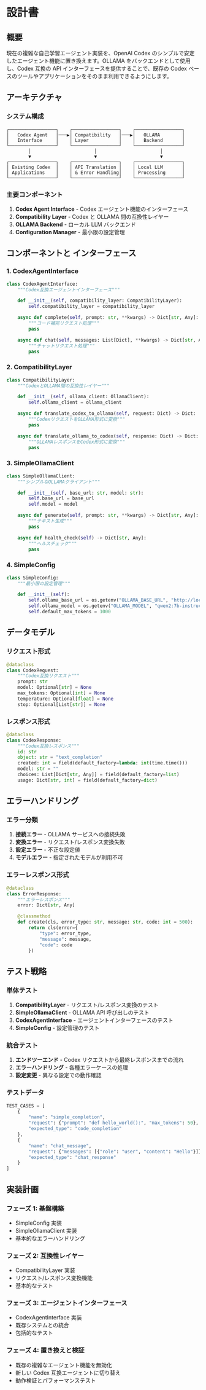 # 設計書

## 概要

現在の複雑な自己学習エージェント実装を、OpenAI Codex のシンプルで安定したエージェント機能に置き換えます。OLLAMA をバックエンドとして使用し、Codex 互換の API インターフェースを提供することで、既存の Codex ベースのツールやアプリケーションをそのまま利用できるようにします。

## アーキテクチャ

### システム構成

```
┌─────────────────┐    ┌─────────────────┐    ┌─────────────────┐
│   Codex Agent   │───▶│ Compatibility   │───▶│   OLLAMA        │
│   Interface     │    │ Layer           │    │   Backend       │
└─────────────────┘    └─────────────────┘    └─────────────────┘
        │                       │                       │
        ▼                       ▼                       ▼
┌─────────────────┐    ┌─────────────────┐    ┌─────────────────┐
│ Existing Codex  │    │ API Translation │    │ Local LLM       │
│ Applications    │    │ & Error Handling│    │ Processing      │
└─────────────────┘    └─────────────────┘    └─────────────────┘
```

### 主要コンポーネント

1. **Codex Agent Interface** - Codex エージェント機能のインターフェース
2. **Compatibility Layer** - Codex と OLLAMA 間の互換性レイヤー
3. **OLLAMA Backend** - ローカル LLM バックエンド
4. **Configuration Manager** - 最小限の設定管理

## コンポーネントと インターフェース

### 1. CodexAgentInterface

```python
class CodexAgentInterface:
    """Codex互換エージェントインターフェース"""

    def __init__(self, compatibility_layer: CompatibilityLayer):
        self.compatibility_layer = compatibility_layer

    async def complete(self, prompt: str, **kwargs) -> Dict[str, Any]:
        """コード補完リクエスト処理"""
        pass

    async def chat(self, messages: List[Dict], **kwargs) -> Dict[str, Any]:
        """チャットリクエスト処理"""
        pass
```

### 2. CompatibilityLayer

```python
class CompatibilityLayer:
    """CodexとOLLAMA間の互換性レイヤー"""

    def __init__(self, ollama_client: OllamaClient):
        self.ollama_client = ollama_client

    async def translate_codex_to_ollama(self, request: Dict) -> Dict:
        """CodexリクエストをOLLAMA形式に変換"""
        pass

    async def translate_ollama_to_codex(self, response: Dict) -> Dict:
        """OLLAMAレスポンスをCodex形式に変換"""
        pass
```

### 3. SimpleOllamaClient

```python
class SimpleOllamaClient:
    """シンプルなOLLAMAクライアント"""

    def __init__(self, base_url: str, model: str):
        self.base_url = base_url
        self.model = model

    async def generate(self, prompt: str, **kwargs) -> Dict[str, Any]:
        """テキスト生成"""
        pass

    async def health_check(self) -> Dict[str, Any]:
        """ヘルスチェック"""
        pass
```

### 4. SimpleConfig

```python
class SimpleConfig:
    """最小限の設定管理"""

    def __init__(self):
        self.ollama_base_url = os.getenv("OLLAMA_BASE_URL", "http://localhost:11434")
        self.ollama_model = os.getenv("OLLAMA_MODEL", "qwen2:7b-instruct")
        self.default_max_tokens = 1000
```

## データモデル

### リクエスト形式

```python
@dataclass
class CodexRequest:
    """Codex互換リクエスト"""
    prompt: str
    model: Optional[str] = None
    max_tokens: Optional[int] = None
    temperature: Optional[float] = None
    stop: Optional[List[str]] = None
```

### レスポンス形式

```python
@dataclass
class CodexResponse:
    """Codex互換レスポンス"""
    id: str
    object: str = "text_completion"
    created: int = field(default_factory=lambda: int(time.time()))
    model: str = ""
    choices: List[Dict[str, Any]] = field(default_factory=list)
    usage: Dict[str, int] = field(default_factory=dict)
```

## エラーハンドリング

### エラー分類

1. **接続エラー** - OLLAMA サービスへの接続失敗
2. **変換エラー** - リクエスト/レスポンス変換失敗
3. **設定エラー** - 不正な設定値
4. **モデルエラー** - 指定されたモデルが利用不可

### エラーレスポンス形式

```python
@dataclass
class ErrorResponse:
    """エラーレスポンス"""
    error: Dict[str, Any]

    @classmethod
    def create(cls, error_type: str, message: str, code: int = 500):
        return cls(error={
            "type": error_type,
            "message": message,
            "code": code
        })
```

## テスト戦略

### 単体テスト

1. **CompatibilityLayer** - リクエスト/レスポンス変換のテスト
2. **SimpleOllamaClient** - OLLAMA API 呼び出しのテスト
3. **CodexAgentInterface** - エージェントインターフェースのテスト
4. **SimpleConfig** - 設定管理のテスト

### 統合テスト

1. **エンドツーエンド** - Codex リクエストから最終レスポンスまでの流れ
2. **エラーハンドリング** - 各種エラーケースの処理
3. **設定変更** - 異なる設定での動作確認

### テストデータ

```python
TEST_CASES = [
    {
        "name": "simple_completion",
        "request": {"prompt": "def hello_world():", "max_tokens": 50},
        "expected_type": "code_completion"
    },
    {
        "name": "chat_message",
        "request": {"messages": [{"role": "user", "content": "Hello"}]},
        "expected_type": "chat_response"
    }
]
```

## 実装計画

### フェーズ 1: 基盤構築

- SimpleConfig 実装
- SimpleOllamaClient 実装
- 基本的なエラーハンドリング

### フェーズ 2: 互換性レイヤー

- CompatibilityLayer 実装
- リクエスト/レスポンス変換機能
- 基本的なテスト

### フェーズ 3: エージェントインターフェース

- CodexAgentInterface 実装
- 既存システムとの統合
- 包括的なテスト

### フェーズ 4: 置き換えと検証

- 既存の複雑なエージェント機能を無効化
- 新しい Codex 互換エージェントに切り替え
- 動作検証とパフォーマンステスト

